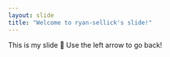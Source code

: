 ```yaml
---
layout: slide
title: "Welcome to ryan-sellick's slide!"
---
```

This is my slide :tada:
Use the left arrow to go back!
